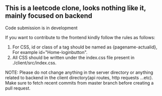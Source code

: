 ## This is a leetcode clone, looks nothing like it, mainly focused on backend
Code submission is in development

If you want to contribute to the frontend kindly follow the rules as follows:
1. For CSS, id or class of a tag should be named as {pagename-actualid}, For example id="Home-loginbutton".
2. All CSS should be written under the index.css file present in ./client/src/index.css.

NOTE: Please do not change anything in the server directory or anything related to backend in the client directory(api routes, http requests ...etc). Make sure to fetch recent commits from master branch before creating a pull request.
